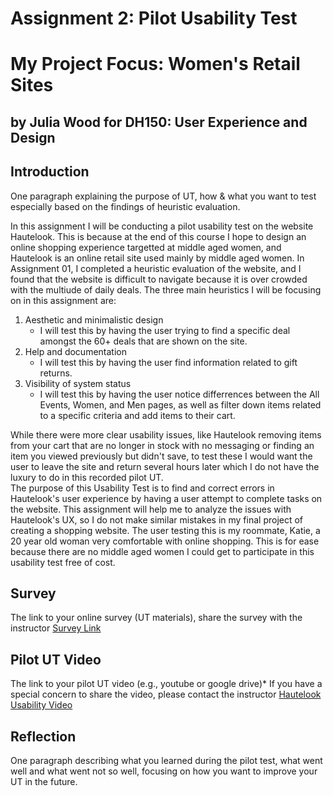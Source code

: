 # Assignment 2: Pilot Usability Test
# My Project Focus: Women's Retail Sites 
## by Julia Wood for DH150: User Experience and Design

## Introduction
One paragraph explaining the purpose of UT, how & what you want to test especially based on the findings of heuristic evaluation.  

In this assignment I will be conducting a pilot usability test on the website Hautelook. This is because at the end of this course I hope to design an online shopping experience targetted at middle aged women, and Hautelook is an online retail site used mainly by middle aged women. In Assignment 01, I completed a heuristic evaluation of the website, and I found that the website is difficult to navigate because it is over crowded with the multiude of daily deals. The three main heuristics I will be focusing on in this assignment are:
1. Aesthetic and minimalistic design  
    - I will test this by having the user trying to find a specific deal amongst the 60+ deals that are shown on the site. 
2. Help and documentation  
    - I will test this by having the user find information related to gift returns.  
3. Visibility of system status
    - I will test this by having the user notice differrences between the All Events, Women, and Men pages, as well as filter down items related to a specific criteria and add items to their cart. 

While there were more clear usability issues, like Hautelook removing items from your cart that are no longer in stock with no  messaging or finding an item you viewed previously but didn't save, to test these I would want the user to leave the site and return several hours later which I do not have the luxury to do in this recorded pilot UT.   
The purpose of this Usability Test is to find and correct errors in Hautelook's user experience by having a user attempt to complete tasks on the website. This assignment will help me to analyze the issues with Hautelook's UX, so I do not make similar mistakes in my final project of creating a shopping website. The user testing this is my roommate, Katie, a 20 year old woman very comfortable with online shopping. This is for ease because there are no middle aged women I could get to participate in this usability test free of cost. 

## Survey 
The link to your online survey (UT materials), share the survey with the instructor
[Survey Link](https://forms.gle/iNT8DqtcsufDY3p17)

## Pilot UT Video
The link to your pilot UT video (e.g., youtube or google drive)*
If you have a special concern to share the video, please contact the instructor
[Hautelook Usability Video](https://www.youtube.com/watch?v=11KFFk0Fj5k&feature=youtu.be)

## Reflection
One paragraph describing what you learned during the pilot test, what went well and what went not so well, focusing on how you want to improve your UT in the future.
